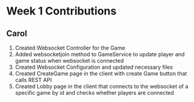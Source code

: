 # Week 1 Contributions

## Carol

1. Created Websocket Controller for the Game
2. Added websocketjoin method to GameService to update player and game status when websocket is connected
3. Created Websocket Configuration and updated necessary files
4. Created CreateGame page in the client with create Game button that calls REST API
5. Created Lobby page in the client that connects to the websocket of a specific game by id and checks whether players are connected
